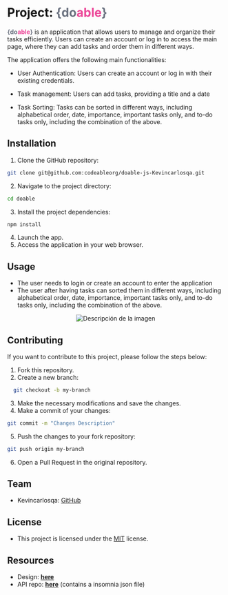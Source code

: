# Project: <span style="color: #6B7280;">**{do<span style="color: #EC4899;">able</span>}**</span>

<span style="color: #6B7280;">**{do<span style="color: #EC4899;">able</span>}**</span> is an application that allows users to manage and organize their tasks efficiently. Users can create an account or log in to access the main page, where they can add tasks and order them in different ways.

The application offers the following main functionalities:

* User Authentication: Users can create an account or log in with their existing credentials.

* Task management: Users can add tasks, providing a title and a date

* Task Sorting: Tasks can be sorted in different ways, including alphabetical order, date, importance, important tasks only, and to-do tasks only, including the combination of the above.

## Installation

1. Clone the GitHub repository:
```bash
git clone git@github.com:codeableorg/doable-js-Kevincarlosqa.git
```
2. Navigate to the project directory:
```bash
cd doable
```
3. Install the project dependencies:
```bash
npm install
```
4. Launch the app.
5. Access the application in your web browser.

## Usage

* The user needs to login or create an account to enter the application
* The user after having tasks can sorted them in different ways, including alphabetical order, date, importance, important tasks only, and to-do tasks only, including the combination of the above.


<p align="center">
  <img src="https://p-vvf5mjm.t4.n0.cdn.getcloudapp.com/items/lluornqX/a071c6a3-599f-4cde-9258-366cb04c4c8a.jpg?source=viewer&v=6fc3296f45b8ecbb2d53804bd324259b" alt="Descripción de la imagen">
</p>

## Contributing

If you want to contribute to this project, please follow the steps below:
1. Fork this repository.
2. Create a new branch:
```bash
  git checkout -b my-branch
```
3. Make the necessary modifications and save the changes.
4. Make a commit of your changes:
```bash
git commit -m "Changes Description"
```
5. Push the changes to your fork repository:
```bash
git push origin my-branch
```
6. Open a Pull Request in the original repository.

## Team
- Kevincarlosqa: [GitHub](https://github.com/Kevincarlosqa)

## License

- This project is licensed under the [MIT](https://choosealicense.com/licenses/mit/) license.

## Resources

- Design: **[here](https://www.figma.com/file/NNdVoofP8u1kqw3zXAIkek/Doable?node-id=1%3A624)**
- API repo: **[here](https://github.com/codeableorg/doable-api)** (contains a insomnia json file)